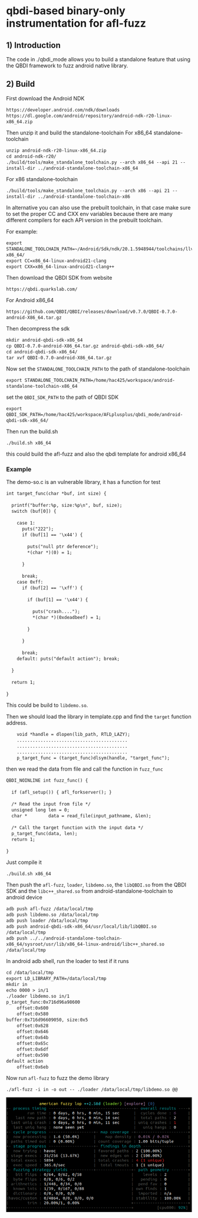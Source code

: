 # qbdi-based binary-only instrumentation for afl-fuzz

## 1) Introduction

The code in ./qbdi_mode allows you to build a standalone feature that
using the QBDI framework to fuzz android native library.


## 2) Build

First download the Android NDK

```
https://developer.android.com/ndk/downloads
https://dl.google.com/android/repository/android-ndk-r20-linux-x86_64.zip
```

Then unzip it and build the standalone-toolchain
For x86_64 standalone-toolchain

```
unzip android-ndk-r20-linux-x86_64.zip
cd android-ndk-r20/
./build/tools/make_standalone_toolchain.py --arch x86_64 --api 21 --install-dir ../android-standalone-toolchain-x86_64
```

For x86 standalone-toolchain

```
./build/tools/make_standalone_toolchain.py --arch x86 --api 21 --install-dir ../android-standalone-toolchain-x86
```

In alternative you can also use the prebuilt toolchain, in that case make sure to set the proper CC and CXX env variables because there are many different compilers for each API version in the prebuilt toolchain.

For example:

```
export STANDALONE_TOOLCHAIN_PATH=~/Android/Sdk/ndk/20.1.5948944/toolchains/llvm/prebuilt/linux-x86_64/
export CC=x86_64-linux-android21-clang
export CXX=x86_64-linux-android21-clang++
```

Then download the QBDI SDK from website

```
https://qbdi.quarkslab.com/
```

For Android x86_64
```
https://github.com/QBDI/QBDI/releases/download/v0.7.0/QBDI-0.7.0-android-X86_64.tar.gz
```

Then decompress the sdk

```
mkdir android-qbdi-sdk-x86_64
cp QBDI-0.7.0-android-X86_64.tar.gz android-qbdi-sdk-x86_64/
cd android-qbdi-sdk-x86_64/
tar xvf QBDI-0.7.0-android-X86_64.tar.gz
```

Now set the `STANDALONE_TOOLCHAIN_PATH` to the path of standalone-toolchain 

```
export STANDALONE_TOOLCHAIN_PATH=/home/hac425/workspace/android-standalone-toolchain-x86_64
```

set the `QBDI_SDK_PATH` to the path of QBDI SDK

```
export QBDI_SDK_PATH=/home/hac425/workspace/AFLplusplus/qbdi_mode/android-qbdi-sdk-x86_64/
```

Then run the build.sh

```
./build.sh x86_64
```

this could build the afl-fuzz and also the qbdi template for android x86_64


### Example

The demo-so.c is an vulnerable library, it has a function for test

```
int target_func(char *buf, int size) {

  printf("buffer:%p, size:%p\n", buf, size);
  switch (buf[0]) {

    case 1:
      puts("222");
      if (buf[1] == '\x44') {

        puts("null ptr deference");
        *(char *)(0) = 1;

      }

      break;
    case 0xff:
      if (buf[2] == '\xff') {

        if (buf[1] == '\x44') {

          puts("crash....");
          *(char *)(0xdeadbeef) = 1;

        }

      }

      break;
    default: puts("default action"); break;

  }

  return 1;

}
```

This could be build to `libdemo.so`.

Then we should load the library in template.cpp and find the `target` function address.
```
    void *handle = dlopen(lib_path, RTLD_LAZY);
	..........................................
	..........................................
	..........................................
    p_target_func = (target_func)dlsym(handle, "target_func");
```

then we read the data from file and call the function in `fuzz_func`

```
QBDI_NOINLINE int fuzz_func() {

  if (afl_setup()) { afl_forkserver(); }

  /* Read the input from file */
  unsigned long len = 0;
  char *        data = read_file(input_pathname, &len);

  /* Call the target function with the input data */
  p_target_func(data, len);
  return 1;

}
```

Just compile it
```
./build.sh x86_64
```

Then push the `afl-fuzz`, `loader`, `libdemo.so`, the `libQBDI.so` from the QBDI SDK and the `libc++_shared.so` from android-standalone-toolchain to android device

```
adb push afl-fuzz /data/local/tmp
adb push libdemo.so /data/local/tmp
adb push loader /data/local/tmp
adb push android-qbdi-sdk-x86_64/usr/local/lib/libQBDI.so /data/local/tmp
adb push ../../android-standalone-toolchain-x86_64/sysroot/usr/lib/x86_64-linux-android/libc++_shared.so
/data/local/tmp
```

In android adb shell, run the loader to test if it runs
```
cd /data/local/tmp
export LD_LIBRARY_PATH=/data/local/tmp
mkdir in
echo 0000 > in/1
./loader libdemo.so in/1
p_target_func:0x716d96a98600
	offset:0x600
	offset:0x580
buffer:0x716d96609050, size:0x5
	offset:0x628
	offset:0x646
	offset:0x64b
	offset:0x65c
	offset:0x6df
	offset:0x590
default action
	offset:0x6eb
```

Now run `afl-fuzz` to fuzz the demo library

```
./afl-fuzz -i in -o out -- ./loader /data/local/tmp/libdemo.so @@
```

![screen1](assets/screen1.png)

